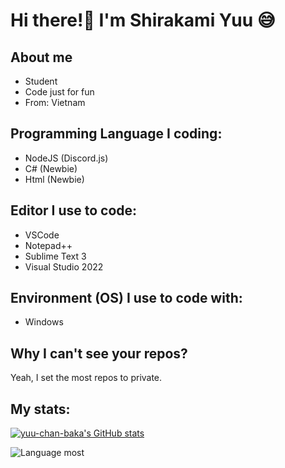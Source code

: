 
# Hi there!👋 I'm Shirakami Yuu 😅

## About me

- Student
- Code just for fun
- From: Vietnam

## Programming Language I coding:

- NodeJS (Discord.js)
- C# (Newbie)
- Html (Newbie)

## Editor I use to code:

- VSCode
- Notepad++
- Sublime Text 3
- Visual Studio 2022
## Environment (OS) I use to code with:

- Windows

## Why I can't see your repos?

Yeah, I set the most repos to private.

## My stats:

[![yuu-chan-baka's GitHub stats](https://github-readme-stats.vercel.app/api?username=ShirakamiYuu&theme=dracula&show_icons=true)](https://github.com/ShirakamiYuu/github-readme-stats)

![Language most](https://github-readme-stats.vercel.app/api/top-langs/?username=ShirakamiYuu&show_icons=true&theme=dracula)
